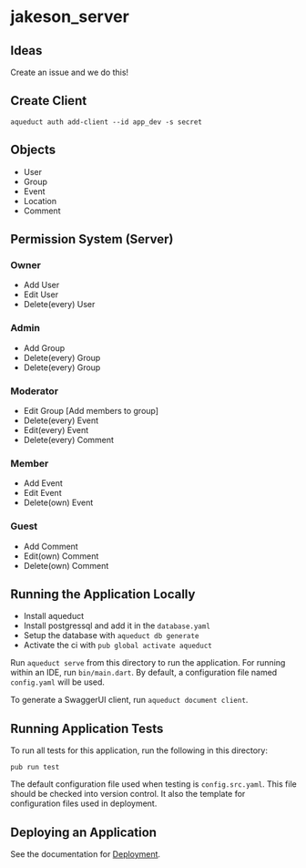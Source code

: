 # jakeson_server

## Ideas

Create an issue and we do this!

## Create Client

`aqueduct auth add-client --id app_dev -s secret`

## Objects

- User
- Group
- Event
- Location
- Comment

## Permission System (Server)

### Owner

- Add User
- Edit User
- Delete(every) User

### Admin

- Add Group
- Delete(every) Group
- Delete(every) Group

### Moderator

- Edit Group [Add members to group]
- Delete(every) Event
- Edit(every) Event
- Delete(every) Comment

### Member

- Add Event
- Edit Event
- Delete(own) Event

### Guest

- Add Comment
- Edit(own) Comment
- Delete(own) Comment

## Running the Application Locally

- Install aqueduct
- Install postgressql and add it in the `database.yaml`
- Setup the database with `aqueduct db generate`
- Activate the ci with `pub global activate aqueduct`

Run `aqueduct serve` from this directory to run the application. For running within an IDE, run `bin/main.dart`. By default, a configuration file named `config.yaml` will be used.

To generate a SwaggerUI client, run `aqueduct document client`.

## Running Application Tests

To run all tests for this application, run the following in this directory:

```
pub run test
```

The default configuration file used when testing is `config.src.yaml`. This file should be checked into version control. It also the template for configuration files used in deployment.

## Deploying an Application

See the documentation for [Deployment](https://aqueduct.io/docs/deploy/).